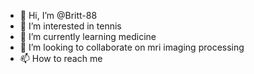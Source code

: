 - 👋 Hi, I’m @Britt-88
- 👀 I’m interested in tennis
- 🌱 I’m currently learning medicine
- 💞️ I’m looking to collaborate on mri imaging processing
- 📫 How to reach me 

<!---
Britt-88/Britt-88 is a ✨ special ✨ repository because its `README.md` (this file) appears on your GitHub profile.
You can click the Preview link to take a look at your changes.
--->
